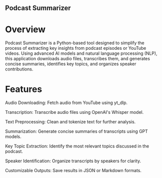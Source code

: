 ## Podcast Summarizer
# Overview
Podcast Summarizer is a Python-based tool designed to simplify the process of extracting key insights from podcast episodes or YouTube videos. Using advanced AI models and natural language processing (NLP), this application downloads audio files, transcribes them, and generates concise summaries, identifies key topics, and organizes speaker contributions.

# Features
Audio Downloading: Fetch audio from YouTube using yt_dlp.

Transcription: Transcribe audio files using OpenAI's Whisper model.

Text Preprocessing: Clean and tokenize text for further analysis.

Summarization: Generate concise summaries of transcripts using GPT models.

Key Topic Extraction: Identify the most relevant topics discussed in the podcast.

Speaker Identification: Organize transcripts by speakers for clarity.

Customizable Outputs: Save results in JSON or Markdown formats.
